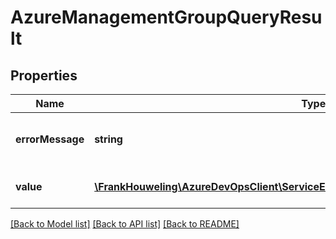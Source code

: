 # AzureManagementGroupQueryResult

## Properties
Name | Type | Description | Notes
------------ | ------------- | ------------- | -------------
**errorMessage** | **string** | Error message in case of an exception | [optional] 
**value** | [**\FrankHouweling\AzureDevOpsClient\ServiceEndpoint\Model\AzureManagementGroup[]**](AzureManagementGroup.md) | List of azure management groups | [optional] 

[[Back to Model list]](../README.md#documentation-for-models) [[Back to API list]](../README.md#documentation-for-api-endpoints) [[Back to README]](../README.md)


